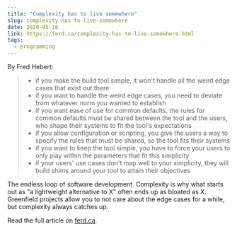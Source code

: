 ```yaml
---
title: "Complexity has to live somewhere"
slug: complexity-has-to-live-somewhere
date: 2020-05-18
link: https://ferd.ca/complexity-has-to-live-somewhere.html
tags:
  - programming
---
```


By Fred Hebert:

> - if you make the build tool simple, it won't handle all the weird edge cases that exist out there
> - if you want to handle the weird edge cases, you need to deviate from whatever norm you wanted to establish
> - if you want ease of use for common defaults, the rules for common defaults must be shared between the tool and the users, who shape their systems to fit the tool's expectations
> - if you allow configuration or scripting, you give the users a way to specify the rules that must be shared, so the tool fits their systems
> - if you want to keep the tool simple, you have to force your users to only play within the parameters that fit this simplicity
> - if your users' use cases don't map well to your simplicity, they will build shims around your tool to attain their objectives

The endless loop of software development. Complexity is why what starts out as "a lightweight alternative to X" often ends up as bloated as X. Greenfield projects allow you to not care about the edge cases for a while, but complexity always catches up.

Read the full article on [ferd.ca](https://ferd.ca/complexity-has-to-live-somewhere.html).

